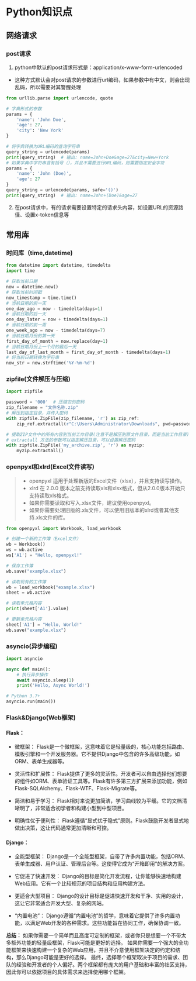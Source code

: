 # Python知识点

## 网络请求

### post请求

1. python中默认的post请求形式是：application/x-www-form-urlencoded

- 这种方式默认会对post请求的参数进行url编码，如果参数中有中文，则会出现乱码，所以需要对其警醒处理

```python
from urllib.parse import urlencode, quote

# 字典形式的参数
params = {
    'name': 'John Doe',
    'age': 27,
    'city': 'New York'
}

# 将字典转换为URL编码的查询字符串
query_string = urlencode(params)
print(query_string)  # 输出: name=John+Doe&age=27&city=New+York
# 如果字典中字符串含有括号（），并且不需要进行URL编码，则需要指定安全字符
params = {
    'name': 'John (Doe)',
    'age': 27
}
query_string = urlencode(params, safe='()')
print(query_string)  # 输出: name=John+(Doe)&age=27
```

2. 在post请求中，有的请求需要设置特定的请求头内容，如设置URL的资源路径、设置x-token信息等

## 常用库

### 时间库（time,datetime)

```python
from datetime import datetime, timedelta
import time

# 获取当前日期
now = datetime.now()
# 获取当前时间戳
now_timestamp = time.time()
# 当前日期的前一天
one_day_ago = now - timedelta(days=1)
# 当前日期的后一天
one_day_later = now + timedelta(days=1)
# 当前日期的前一周
one_week_ago = now - timedelta(days=7)
# 当前日期月份的第一天
first_day_of_month = now.replace(day=1)
# 当前日期月份上一个月的最后一天
last_day_of_last_month = first_day_of_month - timedelta(days=1)
# 将当前日期转换为字符串
now_str = now.strftime('%Y-%m-%d')
```
### zipfile(文件解压与压缩)
```python
import zipfile

password = '000'  # 压缩包的密码
zip_filename = "文件名称.zip"
# 解压到指定目录，并传入密码
with zipfile.ZipFile(zip_filename, 'r') as zip_ref:
    zip_ref.extractall(r"C:\Users\Administrator\Downloads", pwd=password.encode())  

# 提取ZIP文件中的所有内容到当前工作目录(注意不是解压到原文件目录，而是当前工作目录)
# extractall 方法的参数可以指定解压目录，可以设置解压密码
with zipfile.ZipFile('my_archive.zip', 'r') as myzip:
    myzip.extractall()
```

### openpyxl和xlrd(Excel文件读写)
> - openpyxl 适用于处理新版的Excel文件（xlsx），并且支持读写操作。
> - xlrd 在 2.0.0 版本之前支持读取xls和xlsx格式，但从2.0.0版本开始只支持读取xls格式。 
> - 如果你需要读取和写入.xlsx文件，建议使用openpyxl。 
> - 如果你需要处理旧版的.xls文件，可以使用旧版本的xlrd或者其他支持.xls文件的库。
```python
from openpyxl import Workbook, load_workbook

# 创建一个新的工作簿（Excel文件）
wb = Workbook()
ws = wb.active
ws['A1'] = "Hello, openpyxl!"

# 保存工作簿
wb.save("example.xlsx")

# 读取现有的工作簿
wb = load_workbook("example.xlsx")
sheet = wb.active

# 读取单元格内容
print(sheet['A1'].value)

# 更新单元格内容
sheet['A1'] = "Hello, World!"
wb.save("example.xlsx")
```

### asyncio(异步编程)
```python
import asyncio

async def main():
    # 执行异步操作
    await asyncio.sleep(1)
    print('Hello, Async World!')

# Python 3.7+
asyncio.run(main())
```

### Flask&Django(Web框架)
#### Flask：
- 微框架： 
Flask是一个微框架，这意味着它是轻量级的，核心功能包括路由、模板引擎和一个开发服务器。它不提供Django中包含的许多高级功能，如ORM、表单生成器等。

- 灵活性和扩展性：
Flask提供了更多的灵活性。开发者可以自由选择他们想要的组件如ORM、表单验证工具等。Flask有许多第三方扩展来添加功能，例如Flask-SQLAlchemy、Flask-WTF、Flask-Migrate等。

- 简洁和易于学习：
Flask相对来说更加简洁，学习曲线较为平缓。它的文档清晰明了，非常适合初学者和构建小型到中型项目。

- 明确性优于便利性：
Flask遵循“显式优于隐式”原则。Flask鼓励开发者显式地做出决策，这让代码通常更加清晰和可控。

#### Django：
- 全能型框架：
Django是一个全能型框架，自带了许多内置功能，包括ORM、表单生成器、用户认证、管理后台等。这使得它成为“开箱即用”的解决方案。

- 它促进了快速开发：
Django的目标是简化开发流程，让你能够快速地构建Web应用。它有一个比较规范的项目结构和应用构建方法。

- 更适合大型项目：
Django的设计目标是促进快速开发和干净、实用的设计，这让它非常适合开发大型、复杂的网站。

- “内置电池”：
Django遵循“内置电池”的哲学，意味着它提供了许多内置功能，以满足Web开发的各种需求。这些功能旨在协同工作，确保协调一致。

**总结：**
如果你需要一个简单而且高度可定制的框架，或者你只是想要一个不带太多额外功能的轻量级框架，Flask可能是更好的选择。
如果你需要一个强大的全功能框架来快速构建一个复杂的Web应用，并且不介意使用框架决定的约定和结构，那么Django可能是更好的选择。
最终，选择哪个框架取决于项目的需求、团队的经验和开发者的个人偏好。两个框架都有庞大的用户基础和丰富的社区支持，因此你可以依据项目的具体需求来选择使用哪个框架。
